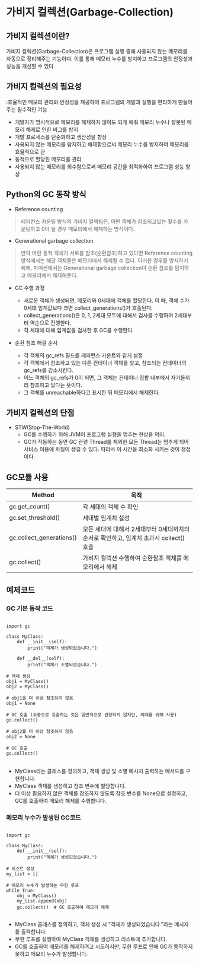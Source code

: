 # 가비지 컬렉션(Garbage-Collection)
## 가비지 컬렉션이란?
가비지 컬렉션(Garbage-Collection)은 프로그램 실행 중에 사용되지 않는 메모리를 자동으로 정리해주는 기능이다. 이를 통해 메모리 누수를 방지하고 프로그램의 안정성과 성능을 개선할 수 있다.



## 가비지 컬렉션의 필요성
:효율적인 메모리 관리와 안정성을 제공하여 프로그램의 개발과 실행을 편리하게 만들어주는 필수적인 기능

*  개발자가 명시적으로 메모리를 해제하지 않아도 되게 해줘 메모리 누수나 잘못된 메모리 해제로 인한 버그를 방지
* 개발 프로세스를 단순화하고 생산성을 향상
* 사용되지 않는 메모리를 탐지하고 해제함으로써 메모리 누수를 방지하여 메모리를 효율적으로 관
* 동적으로 할당된 메모리를 관리
* 사용되지 않는 메모리를 회수함으로써 메모리 공간을 최적화하여 프로그램 성능 향상



## Python의 GC 동작 방식
* Reference counting
>레퍼런스 카운팅 방식의 가비지 컬렉팅은, 어떤 객체가 참조되고있는 횟수를 카운팅하고 0이 될 경우 메모리에서 해제하는 방식이다.
* Generational garbage collection
>만약 어떤 동적 객체가 서로를 참조(순환참조)하고 있다면 Reference counting 방식에서는 해당 객체들은 메모리에서 해제될 수 없다. 이러한 경우를 방지하기 위해, 파이썬에서는 Generational garbage collection이 순환 참조를 탐지하고 메모리에서 해제해준다.

* GC 수행 과정
  * 새로운 객체가 생성되면, 메모리와 0세대에 객체를 할당한다. 이 때, 객체 수가 0세대 임계값보다 크면 collect_generations()가 호출된다.
  * collect_generations()은 0, 1, 2세대 모두에 대해서 검사를 수행하며 2세대부터 역순으로 진행한다. 
  * 각 세대에 대해 임계값을 검사한 후 GC를 수행한다. 



* 순환 참조 해결 순서
  *  각 객체의 gc_refs 필드를 레퍼런스 카운트와 같게 설정
  * 각 객체에서 참조하고 있는 다른 컨테이너 객체를 찾고, 참조되는 컨테이너의 gc_refs를 감소시킨다.
  * 어느 객체의 gc_refs가 0이 되면, 그 객체는 컨테이너 집합 내부에서 자기들끼리 참조하고 있다는 뜻이다.
  * 그 객체를 unreachable하다고 표시한 뒤 메모리에서 해제한다.



## 가비지 컬렉션의 단점
* STW(Stop-The-World)
  * GC를 수행하기 위해 JVM이 프로그램 실행을 멈추는 현상을 의미.
  * GC가 작동하는 동안 GC 관련 Thread를 제외한 모든 Thread는 멈추게 되어 서비스 이용에 차질이 생길 수 있다.
따라서 이 시간을 최소화 시키는 것이 쟁점이다.


## GC모듈 사용
|Method|목적|
|---|---|
|gc.get_count()|각 세대의 객체 수 확인|
|gc.set_threshold()|세대별 임계치 설정|
|gc.collect_generations()|모든 세대에 대해서 2세대부터 0세대까지의 순서로 확인하고, 임계치 초과시 collect() 호출|
|gc.collect()|가비지 컬렉션 수행하여 순환참조 객체를 메모리에서 해제|

##  예제코드
### GC 기본 동작 코드
<pre>
<code>
import gc

class MyClass:
    def __init__(self):
        print("객체가 생성되었습니다.")
        
    def __del__(self):
        print("객체가 소멸되었습니다.")

# 객체 생성
obj1 = MyClass()
obj2 = MyClass()

# obj1을 더 이상 참조하지 않음
obj1 = None

# GC 호출 (수동으로 호출하는 것은 일반적으로 권장되지 않지만, 예제를 위해 사용)
gc.collect()

# obj2를 더 이상 참조하지 않음
obj2 = None

# GC 호출
gc.collect()
</code>
</pre>
* MyClass라는 클래스를 정의하고, 객체 생성 및 소멸 메시지 출력하는 메서드를 구현합니다.
* MyClass 객체를 생성하고 참조 변수에 할당합니다.
* 더 이상 필요하지 않은 객체를 참조하지 않도록 참조 변수를 None으로 설정하고, GC를 호출하여 메모리 해제를 수행합니다.

### 메모리 누수가 발생된 GC코드
<pre>
<code>
import gc

class MyClass:
    def __init__(self):
        print("객체가 생성되었습니다.")

# 리스트 생성
my_list = []

# 메모리 누수가 발생하는 무한 루프
while True:
    obj = MyClass()
    my_list.append(obj)
    gc.collect()  # GC 호출하여 메모리 해제
    </code>
</pre>
* MyClass 클래스를 정의하고, 객체 생성 시 "객체가 생성되었습니다."라는 메시지를 출력합니다.
* 무한 루프를 실행하여 MyClass 객체를 생성하고 리스트에 추가합니다.
* GC를 호출하여 메모리를 해제하려고 시도하지만, 무한 루프로 인해 GC가 동작하지 못하고 메모리 누수가 발생합니다.




